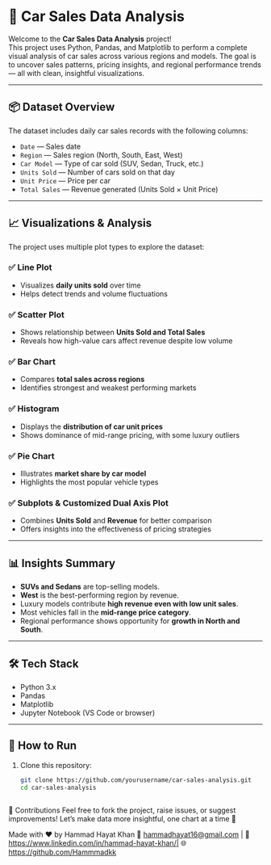 # 🚗 Car Sales Data Analysis

Welcome to the **Car Sales Data Analysis** project!  
This project uses Python, Pandas, and Matplotlib to perform a complete visual analysis of car sales across various regions and models. The goal is to uncover sales patterns, pricing insights, and regional performance trends — all with clean, insightful visualizations.

---

## 📦 Dataset Overview

The dataset includes daily car sales records with the following columns:

- `Date` — Sales date  
- `Region` — Sales region (North, South, East, West)  
- `Car Model` — Type of car sold (SUV, Sedan, Truck, etc.)  
- `Units Sold` — Number of cars sold on that day  
- `Unit Price` — Price per car  
- `Total Sales` — Revenue generated (Units Sold × Unit Price)

---

## 📈 Visualizations & Analysis

The project uses multiple plot types to explore the dataset:

### ✅ Line Plot
- Visualizes **daily units sold** over time
- Helps detect trends and volume fluctuations

### ✅ Scatter Plot
- Shows relationship between **Units Sold and Total Sales**
- Reveals how high-value cars affect revenue despite low volume

### ✅ Bar Chart
- Compares **total sales across regions**
- Identifies strongest and weakest performing markets

### ✅ Histogram
- Displays the **distribution of car unit prices**
- Shows dominance of mid-range pricing, with some luxury outliers

### ✅ Pie Chart
- Illustrates **market share by car model**
- Highlights the most popular vehicle types

### ✅ Subplots & Customized Dual Axis Plot
- Combines **Units Sold** and **Revenue** for better comparison
- Offers insights into the effectiveness of pricing strategies

---

## 📊 Insights Summary

- **SUVs and Sedans** are top-selling models.
- **West** is the best-performing region by revenue.
- Luxury models contribute **high revenue even with low unit sales**.
- Most vehicles fall in the **mid-range price category**.
- Regional performance shows opportunity for **growth in North and South**.

---

## 🛠️ Tech Stack

- Python 3.x
- Pandas
- Matplotlib
- Jupyter Notebook (VS Code or browser)

---

## 🧰 How to Run

1. Clone this repository:
   ```bash
   git clone https://github.com/yourusername/car-sales-analysis.git
   cd car-sales-analysis



🤝 Contributions
Feel free to fork the project, raise issues, or suggest improvements!
Let’s make data more insightful, one chart at a time 🚀



Made with ❤️ by Hammad Hayat Khan
📧 hammadhayat16@gmail.com | 💼https://www.linkedin.com/in/hammad-hayat-khan/| 🌐 https://github.com/Hammmadkk
